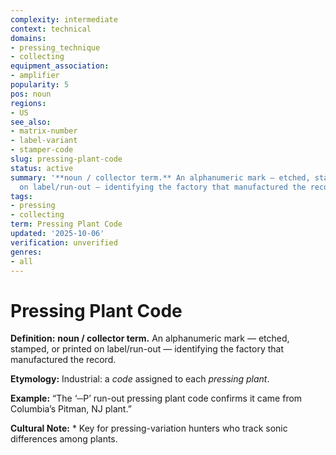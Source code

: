 ```yaml
---
complexity: intermediate
context: technical
domains:
- pressing_technique
- collecting
equipment_association:
- amplifier
popularity: 5
pos: noun
regions:
- US
see_also:
- matrix-number
- label-variant
- stamper-code
slug: pressing-plant-code
status: active
summary: '**noun / collector term.** An alphanumeric mark — etched, stamped, or printed
  on label/run-out — identifying the factory that manufactured the record.'
tags:
- pressing
- collecting
term: Pressing Plant Code
updated: '2025-10-06'
verification: unverified
genres:
- all
---
```


# Pressing Plant Code

**Definition:** **noun / collector term.** An alphanumeric mark — etched, stamped, or printed on label/run-out — identifying the factory that manufactured the record.

**Etymology:** Industrial: a *code* assigned to each *pressing plant*.

**Example:** “The ‘─P’ run-out pressing plant code confirms it came from Columbia’s Pitman, NJ plant.”

**Cultural Note:** * Key for pressing-variation hunters who track sonic differences among plants.

